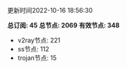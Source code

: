 更新时间2022-10-16 18:56:30

**总订阅: 45**
**总节点: 2069**
**有效节点: 348**
- v2ray节点: 221
- ss节点: 112
- trojan节点: 15
